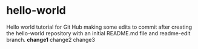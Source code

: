 # hello-world
Hello world tutorial for Git Hub
making some edits to commit after creating the hello-world repository with an initial README.md file and readme-edit branch.
**change1**
change2
change3
